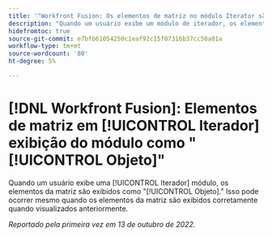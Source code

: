 ```yaml
---
title: '"Workfront Fusion: Os elementos de matriz no módulo Iterator são exibidos como objeto "Objeto"'
description: "Quando um usuário exibe um módulo de iterador, os elementos da matriz são exibidos como objeto. Isso pode ocorrer mesmo quando os elementos da matriz são exibidos corretamente quando visualizados anteriormente."
hidefromtoc: true
source-git-commit: e7bfb61054250c1eaf92c15f07316b37cc50a01a
workflow-type: tm+mt
source-wordcount: '80'
ht-degree: 5%

---
```



# [!DNL Workfront Fusion]: Elementos de matriz em [!UICONTROL Iterador] exibição do módulo como &quot;[!UICONTROL Objeto]&quot;

Quando um usuário exibe uma [!UICONTROL Iterador] módulo, os elementos da matriz são exibidos como &quot;[!UICONTROL Objeto].&quot; Isso pode ocorrer mesmo quando os elementos da matriz são exibidos corretamente quando visualizados anteriormente.

_Reportado pela primeira vez em 13 de outubro de 2022._

